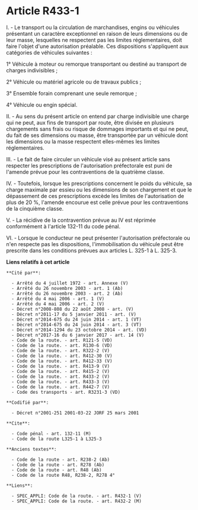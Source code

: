 # Article R433-1

I. - Le transport ou la circulation de marchandises, engins ou véhicules présentant un caractère exceptionnel en raison de
leurs dimensions ou de leur masse, lesquelles ne respectent pas les limites réglementaires, doit faire l'objet d'une
autorisation préalable. Ces dispositions s'appliquent aux catégories de véhicules suivantes :

1° Véhicule à moteur ou remorque transportant ou destiné au transport de charges indivisibles ;

2° Véhicule ou matériel agricole ou de travaux publics ;

3° Ensemble forain comprenant une seule remorque ;

4° Véhicule ou engin spécial.

II. - Au sens du présent article on entend par charge indivisible une charge qui ne peut, aux fins de transport par route,
être divisée en plusieurs chargements sans frais ou risque de dommages importants et qui ne peut, du fait de ses dimensions
ou masse, être transportée par un véhicule dont les dimensions ou la masse respectent elles-mêmes les limites réglementaires.

III. - Le fait de faire circuler un véhicule visé au présent article sans respecter les prescriptions de l'autorisation
préfectorale est puni de l'amende prévue pour les contraventions de la quatrième classe.

IV. - Toutefois, lorsque les prescriptions concernent le poids du véhicule, sa charge maximale par essieu ou les dimensions
de son chargement et que le dépassement de ces prescriptions excède les limites de l'autorisation de plus de 20 %, l'amende
encourue est celle prévue pour les contraventions de la cinquième classe.

V. - La récidive de la contravention prévue au IV est réprimée conformément à l'article 132-11 du code pénal.

VI. - Lorsque le conducteur ne peut présenter l'autorisation préfectorale ou n'en respecte pas les dispositions,
l'immobilisation du véhicule peut être prescrite dans les conditions prévues aux articles L. 325-1 à L. 325-3.

**Liens relatifs à cet article**

	**Cité par**:

	  - Arrêté du 4 juillet 1972 - art. Annexe (V)
	  - Arrêté du 26 novembre 2003 - art. 1 (Ab)
	  - Arrêté du 26 novembre 2003 - art. 2 (Ab)
	  - Arrêté du 4 mai 2006 - art. 1 (V)
	  - Arrêté du 4 mai 2006 - art. 2 (V)
	  - Décret n°2008-808 du 22 août 2008 - art. (V)
	  - Décret n°2011-17 du 5 janvier 2011 - art. (V)
	  - Décret n°2014-675 du 24 juin 2014 - art. 1 (VT)
	  - Décret n°2014-675 du 24 juin 2014 - art. 3 (VT)
	  - Décret n°2014-1294 du 23 octobre 2014 - art. (VD)
	  - Décret n°2017-16 du 6 janvier 2017 - art. 14 (V)
	  - Code de la route. - art. R121-5 (VD)
	  - Code de la route. - art. R130-6 (VD)
	  - Code de la route. - art. R322-2 (V)
	  - Code de la route. - art. R412-30 (V)
	  - Code de la route. - art. R412-33 (V)
	  - Code de la route. - art. R413-9 (V)
	  - Code de la route. - art. R415-2 (V)
	  - Code de la route. - art. R433-2 (V)
	  - Code de la route. - art. R433-3 (V)
	  - Code de la route. - art. R442-7 (V)
	  - Code des transports - art. R3231-3 (VD)

	**Codifié par**:

	  - Décret n°2001-251 2001-03-22 JORF 25 mars 2001

	**Cite**:

	  - Code pénal - art. 132-11 (M)
	  - Code de la route L325-1 à L325-3

	**Anciens textes**:

	  - Code de la route - art. R238-2 (Ab)
	  - Code de la route - art. R278 (Ab)
	  - Code de la route - art. R48 (Ab)
	  - Code de la route R48, R238-2, R278 4°

	**Liens**:

	  - SPEC_APPLI: Code de la route. - art. R432-1 (V)
	  - SPEC_APPLI: Code de la route. - art. R432-2 (M)

